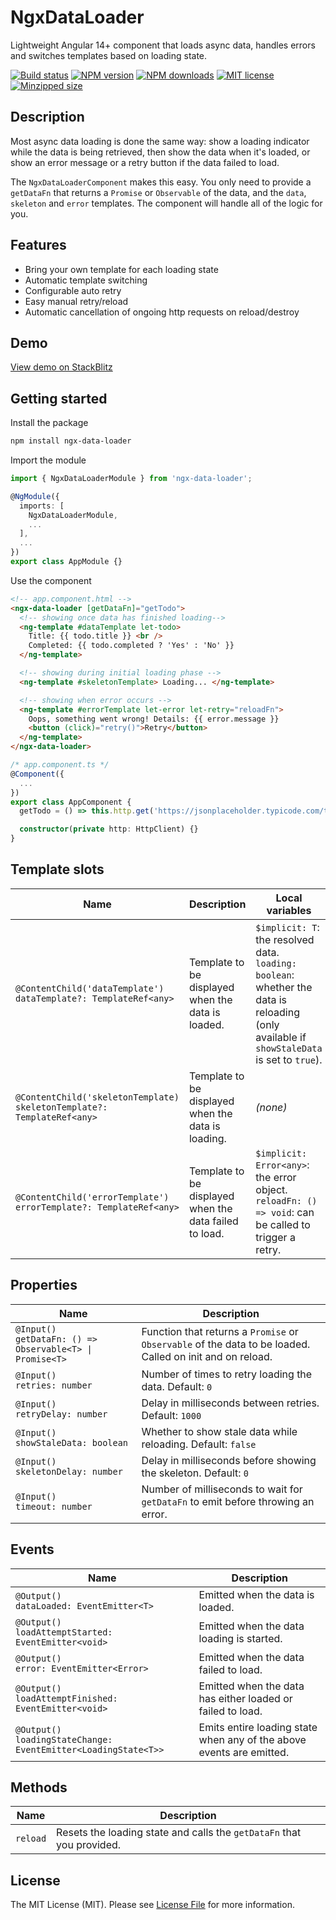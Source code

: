 # NgxDataLoader

Lightweight Angular 14+ component that loads async data, handles errors and switches templates based on loading state. 

[![Build status](https://img.shields.io/github/workflow/status/rensjaspers/ngx-data-loader/Tests)](https://github.com/rensjaspers/ngx-data-loader/actions/workflows/main.yml)
[![NPM version](https://img.shields.io/npm/v/ngx-data-loader.svg)](https://www.npmjs.com/package/ngx-data-loader)
[![NPM downloads](https://img.shields.io/npm/dm/ngx-data-loader.svg)](https://www.npmjs.com/package/ngx-data-loader)
[![MIT license](https://img.shields.io/github/license/rensjaspers/ngx-data-loader)](https://github.com/rensjaspers/ngx-data-loader/blob/main/LICENSE)
[![Minzipped size](https://img.shields.io/bundlephobia/minzip/ngx-data-loader)](https://bundlephobia.com/result?p=ngx-data-loader)

## Description

Most async data loading is done the same way: show a loading indicator while the data is being retrieved, then show the data when it's loaded, or show an error message or a retry button if the data failed to load.

The `NgxDataLoaderComponent` makes this easy. You only need to provide a `getDataFn` that returns a `Promise` or `Observable` of the data, and the `data`, `skeleton` and `error` templates. The component will handle all of the logic for you.

## Features

- Bring your own template for each loading state
- Automatic template switching
- Configurable auto retry
- Easy manual retry/reload
- Automatic cancellation of ongoing http requests on reload/destroy

## Demo

[View demo on StackBlitz](https://stackblitz.com/edit/ngx-data-loader-demo?file=src%2Fapp%2Fapp.component.html)

## Getting started

Install the package

```bash
npm install ngx-data-loader
```

Import the module

```typescript
import { NgxDataLoaderModule } from 'ngx-data-loader';

@NgModule({
  imports: [
    NgxDataLoaderModule,
    ...
  ],
  ...
})
export class AppModule {}
```

Use the component

```html
<!-- app.component.html -->
<ngx-data-loader [getDataFn]="getTodo">
  <!-- showing once data has finished loading-->
  <ng-template #dataTemplate let-todo>
    Title: {{ todo.title }} <br />
    Completed: {{ todo.completed ? 'Yes' : 'No' }}
  </ng-template>

  <!-- showing during initial loading phase -->
  <ng-template #skeletonTemplate> Loading... </ng-template>

  <!-- showing when error occurs -->
  <ng-template #errorTemplate let-error let-retry="reloadFn">
    Oops, something went wrong! Details: {{ error.message }}
    <button (click)="retry()">Retry</button>
  </ng-template>
</ngx-data-loader>
```

```typescript
/* app.component.ts */
@Component({
  ...
})
export class AppComponent {
  getTodo = () => this.http.get('https://jsonplaceholder.typicode.com/todos/1');

  constructor(private http: HttpClient) {}
}
```

## Template slots

| Name                                                                          | Description                                            | Local variables                                                                                                                                 |
| ----------------------------------------------------------------------------- | ------------------------------------------------------ | ----------------------------------------------------------------------------------------------------------------------------------------------- |
| `@ContentChild('dataTemplate')`<br />`dataTemplate?: TemplateRef<any>`        | Template to be displayed when the data is loaded.      | `$implicit: T`: the resolved data.<br />`loading: boolean`: whether the data is reloading (only available if `showStaleData` is set to `true`). |
| `@ContentChild('skeletonTemplate)`<br />`skeletonTemplate?: TemplateRef<any>` | Template to be displayed when the data is loading.     | _(none)_                                                                                                                                        |
| `@ContentChild('errorTemplate')`<br />`errorTemplate?: TemplateRef<any>`      | Template to be displayed when the data failed to load. | `$implicit: Error<any>`: the error object.<br />`reloadFn: () => void`: can be called to trigger a retry.                                       |

## Properties

| Name                                                           | Description                                                                                               |
| -------------------------------------------------------------- | --------------------------------------------------------------------------------------------------------- |
| `@Input()`<br />`getDataFn: () => Observable<T> \| Promise<T>` | Function that returns a `Promise` or `Observable` of the data to be loaded. Called on init and on reload. |
| `@Input()`<br />`retries: number`                              | Number of times to retry loading the data. Default: `0`                                                   |
| `@Input()`<br />`retryDelay: number`                           | Delay in milliseconds between retries. Default: `1000`                                                    |
| `@Input()`<br />`showStaleData: boolean`                       | Whether to show stale data while reloading. Default: `false`                                              |
| `@Input()`<br />`skeletonDelay: number`                        | Delay in milliseconds before showing the skeleton. Default: `0`                                           |
| `@Input()`<br />`timeout: number`                              | Number of milliseconds to wait for `getDataFn` to emit before throwing an error.                          |

## Events

| Name                                                                 | Description                                                          |
| -------------------------------------------------------------------- | -------------------------------------------------------------------- |
| `@Output()`<br />`dataLoaded: EventEmitter<T>`                       | Emitted when the data is loaded.                                     |
| `@Output()`<br />`loadAttemptStarted: EventEmitter<void>`            | Emitted when the data loading is started.                            |
| `@Output()`<br />`error: EventEmitter<Error>`                        | Emitted when the data failed to load.                                |
| `@Output()`<br />`loadAttemptFinished: EventEmitter<void>`           | Emitted when the data has either loaded or failed to load.           |
| `@Output()`<br />`loadingStateChange: EventEmitter<LoadingState<T>>` | Emits entire loading state when any of the above events are emitted. |

## Methods

| Name     | Description                                                           |
| -------- | --------------------------------------------------------------------- |
| `reload` | Resets the loading state and calls the `getDataFn` that you provided. |

## License

The MIT License (MIT). Please see [License File](https://github.com/rensjaspers/ngx-data-loader/blob/main/LICENSE) for more information.
